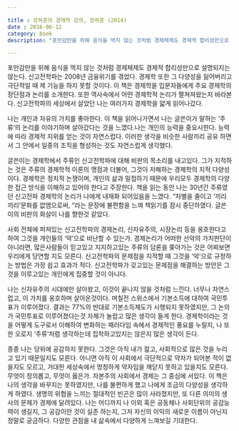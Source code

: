 ```yaml
---

title : 장하준의 경제학 강의, 장하준 (2014)
date : 2016-06-12
category: book
description: "포만감만을 위해 음식을 먹지 않는 것처럼 경제체제도 경제적 합리성만으로 설명되지는 않는다."

---
```


포만감만을 위해 음식을 먹지 않는 것처럼 경제체제도 경제적 합리성만으로 설명되지는 않는다. 신고전학파는 2008년 금융위기를 겪었다. 경제학 또한 그 다양성을 잃어버리고 극단적일 때 제 기능을 하지 못할 것이다. 이 책은 경제학을 입문자들에게 주요 경제학의 장단점과 논리를 소개한다. 또한 역사속에서 어떤 경제학적 논리가 펼쳐져왔는지 바라본다. 신고전학파의 세상에서 살았던 나는 여러가지 경제학을 얇게 읽어나갔다.

나는 개인과 자유의 가치를 좋아한다. 이 책을 읽어나가면서 나는 글쓴이가 말하는 ‘주류’의 논리를 이야기하며 살아갔다는 것을 느꼈다.나는 개인의 능력을 중요시한다. 능력에 따라 경제적 지위를 얻는 것이 자연스럽다. 이러한 생각을 비슷한 사람끼리 공유 하면서 그 안에서 일종의 조직을 형성하는 것도 자연스럽게 생각했다.

글쓴이는 경제학에서 주류인 신고전학파에 대해 비판의 목소리를 내고있다. 그가 지적하는 것은 주류의 경제학적 이론의 맹점과 더불어, 그것이 저해하는 경제학의 지적 다양성이다. 경제학은 정치적 논쟁이며, 개인의 삶과 밀접하기 때문에 우리모두 경제학의 다양한 접근 방식을 이해하고 있어야 한다고 주장한다. 책을 읽는 동안 나는 30년간 주류였던 신고전파 경제학의 논리가 나에게 내재화 되어있음을 느꼈다. “차별을 줄이고 ‘끼리끼리’문화를 없앰으로써, “라는 문장에 불편함을 느껴 책읽기를 잠시 중단하였다. 글쓴이의 비판의 화살이 나를 향한것 같았다. 

사회 전체에 퍼져있는 신고전학파의 경제논리, 신자유주의, 시장논리 등을 옹호한다고 하여 그것을 개인들의  ‘악’으로 비난할 수 있는가. 경제논리가 어떠한 선악의 가치판단이 아니라면, 많은사람들이 믿고있고 지지하고있는 주류의 담론을 쫒아가는 것은 어찌보면 우리에게 당연할 지도 모른다. 신고전학파의 문제점을 지적할 때 그것을 ‘악'으로 규정하는 방법은 가장 쉽고 효과가 적다. 신고전학파가 갖고있는 문제점을 해결하는 방안은 그것을 이루고있는 개인에게 집중할 것이 아니다.

나는 신자유주의 시대에만 살아왔고, 이것이 끝나지 않을 것처럼 느낀다. 너무나 자연스럽고,  이 가치를 옹호하며 살아온것이다. 며칠전 스위스에서 기본소득에 대하여 국민투표가 이루어졌다. 결과는 77%의 반대로 기본소득제도가 시행되지 못하였지만, 그 논의가 국민투표로 이루어졌다는것 자체가 놀랍고 많은 생각이 들게 한다. 경제학이라는 것을 어떻게 도구로서 이해하여  변화하는 패러다임 속에서 경제적인 풍요를 누릴지, 나 또한 오로지 ‘주류’처럼 생각하는데 집착하고있지는 않은지 많은 생각이 든다.

종종 나는 당위에 공감하지 못한다. 그것은 아직 내가 젊고, 사회적으로 많은 것을 누리고 있기 때문일지도 모른다. 아니면 아직 이 사회에서 극단적으로 약자가 되어본 적이 없을지도 모르고, 거대한 세상속에서 멍청하게 약자임을 깨닫지 못하고 있을지도 모른다. 무엇이 정의롭고, 무엇이 옳은가. 자본주의 사회에서 경제는 그 중심에 서있다. 이 책은 나의 생각을 바꾸지는 못하였지만, 나를 불편하게 했고 나에게 조금의 다양성을 생각하게 하였다. 생명의 위협을 느끼는 절대적인 빈곤은 많이 사라졌지만, 또 다른 의미의 생사의 문제가 경제에 달려있다. 나는 어디까지 나 이외 혹은 공동체나 사회단위의 공감능력이 생길지, 그 공감이란 것이 실존 하는지, 그저 자신의 이익의 새로운 이름이 아닌지 정말로 궁금하다. 다양한 관점을 내 삶속에서 다양하게 느껴보길 기대한다.
